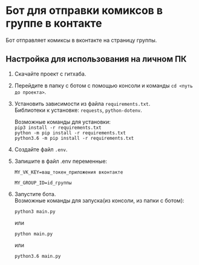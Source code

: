 Бот для отправки комиксов в группе в контакте
======

Бот отправляет комиксы в вконтакте на страницу группы.

## Настройка для использования на личном ПК
1. Скачайте проект с гитхаба.
2. Перейдите в папку с ботом с помощью консоли и команды `cd <путь до проекта>`.<br>
3. Установить зависимости из файла `requirements.txt`.<br>
   Библиотеки к установке: `requests`, `python-dotenv`.<br>
   
   Возможные команды для установки:<br>
   `pip3 install -r requirements.txt`<br>
   `python -m pip install -r requirements.txt`<br>
   `python3.6 -m pip install -r requirements.txt`
4. Создайте файл `.env`.
5. Запишите в файл .env переменные:
    ```
    MY_VK_KEY=ваш_токен_приложения вконтакте
    ```
    ```
    MY_GROUP_ID=id_группы
    ```
6. Запустите бота.<br>
   Возможные команды для запуска(из консоли, из папки с ботом):<br>
   ```
   python3 main.py
   ```
   или
   ```
   python main.py
   ```
   или
   ```
   python3.6 main.py
   ```